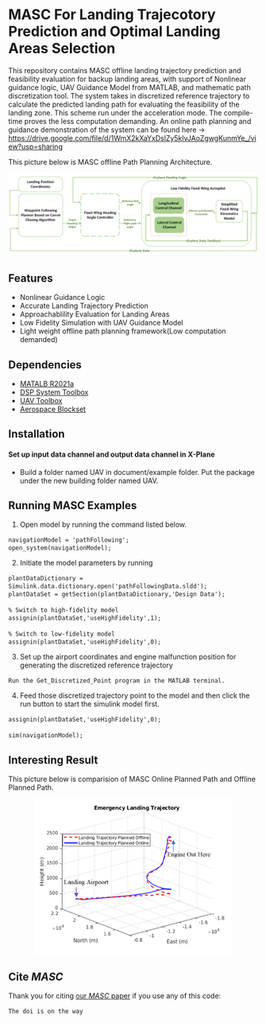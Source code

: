 # MASC For Landing Trajecotory Prediction and Optimal Landing Areas Selection

This repository contains MASC offline landing trajectory prediction and feasibility evaluation for backup landing areas, with support of Nonlinear guidance logic, UAV Guidance Model from MATLAB, and mathematic path discretization tool. The system takes in discretized reference trajectory to calculate the predicted landing path for evaluating the feasibility of the landing zone. This scheme run under the acceleration mode. The compile-time proves the less computation demanding. An online path planning and guidance demonstration of the system can be found here -> https://drive.google.com/file/d/1WmX2kXaYxDslZy5klvJAoZgwgKunmYe_/view?usp=sharing

This picture below is MASC offline Path Planning Architecture.
<p align='center'>
    <img src="/ApproximateHighFidelityUAVModelWithUAVGuidanceModelBlockExample/graph/Test_Waypoint_Follower.png" alt="drawing" width="700"/>
</p>


## Features

- Nonlinear Guidance Logic
- Accurate Landing Trajectory Prediction
- Approachablility Evaluation for Landing Areas
- Low Fidelity Simulation with UAV Guidance Model
- Light weight offline path planning framework(Low computation demanded)

## Dependencies

- [MATALB R2021a](https://www.mathworks.com/products/new_products/previous_release_overview.html)
- [DSP System Toolbox](https://www.mathworks.com/products/dsp-system.html)
- [UAV Toolbox](https://www.mathworks.com/products/uav.html)
- [Aerospace Blockset](https://www.mathworks.com/products/aerospace-blockset.html)


## Installation


#### Set up input data channel and output data channel in X-Plane

- Build a folder named UAV in document/example folder. Put the package under the new building folder named UAV. 

## Running MASC Examples
1.  Open model by running the command listed below.
   ```
   navigationModel = 'pathFollowing';
   open_system(navigationModel);
   ``` 
2.  Initiate the model parameters by running 
   ```
   plantDataDictionary = Simulink.data.dictionary.open('pathFollowingData.sldd');
   plantDataSet = getSection(plantDataDictionary,'Design Data');

   % Switch to high-fidelity model
   assignin(plantDataSet,'useHighFidelity',1);
   
   % Switch to low-fidelity model
   assignin(plantDataSet,'useHighFidelity',0);
   ``` 
3.  Set up the airport coordinates and engine malfunction position for generating the discretized reference trajectory 
   ```
   Run the Get_Discretized_Point program in the MATLAB terminal.
   ``` 
4.  Feed those discretized trajectory point to the model and then click the run button to start the simulink model first.   
   ```
   assignin(plantDataSet,'useHighFidelity',0);

   sim(navigationModel);
   ``` 
   
## Interesting Result
This picture below is comparision of MASC Online Planned Path and Offline Planned Path.
<p align='center'>
    <img src="/ApproximateHighFidelityUAVModelWithUAVGuidanceModelBlockExample/graph/Online_Offline.png" alt="drawing" width="400"/>
</p>


## Cite *MASC*

Thank you for citing [our *MASC* paper](./AIAA_SciTech_2023___Automatic_Emergency_Landing.pdf) if you use any of this code: 
```
The doi is on the way
```


